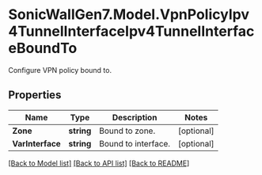 # SonicWallGen7.Model.VpnPolicyIpv4TunnelInterfaceIpv4TunnelInterfaceBoundTo
Configure VPN policy bound to.

## Properties

Name | Type | Description | Notes
------------ | ------------- | ------------- | -------------
**Zone** | **string** | Bound to zone. | [optional] 
**VarInterface** | **string** | Bound to interface. | [optional] 

[[Back to Model list]](../README.md#documentation-for-models) [[Back to API list]](../README.md#documentation-for-api-endpoints) [[Back to README]](../README.md)

